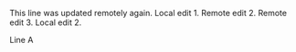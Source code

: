 This line was updated remotely again.
Local edit 1.
Remote edit 2.
Remote edit 3.
Local edit 2.

Line A
